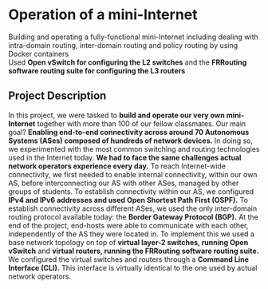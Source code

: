 # Operation of a mini-Internet
Building and operating a fully-functional mini-Internet including dealing with intra-domain routing, inter-domain routing and policy routing by using Docker containers  
Used **Open vSwitch for configuring the L2 switches** and the **FRRouting software routing suite for configuring the L3 routers**

## Project Description
In this project, we were tasked to **build and operate our very own mini-Internet**
together with more than 100 of our fellow classmates. Our main goal? **Enabling
end-to-end connectivity across around 70 Autonomous Systems (ASes) composed
of hundreds of network devices.** In doing so, we experimented with the most
common switching and routing technologies used in the Internet today. **We had to face the same challenges actual network operators experience every day.**
To reach Internet-wide connectivity, we first needed to enable internal
connectivity, within our own AS, before interconnecting our AS with
other ASes, managed by other groups of students. To establish connectivity
within our AS, we configured **IPv4 and IPv6 addresses and used Open
Shortest Path First (OSPF).** To establish connectivity across different
ASes, we used the only inter-domain routing protocol available today: the
**Border Gateway Protocol (BGP).** At the end of the project, end-hosts were
able to communicate with each other, independently of the AS they were
located in.
To implement this we used a base network topology on top of **virtual
layer-2 switches, running Open vSwitch** and
**virtual routers, running the FRRouting software routing suite.**
We configured the virtual switches and routers through a **Command Line Interface (CLI).**
This interface is virtually identical to the one used by actual network operators.
